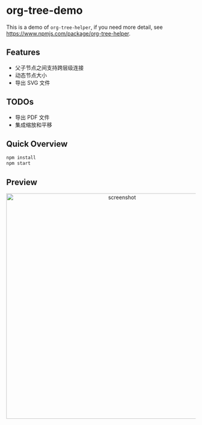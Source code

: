 # org-tree-demo

This is a demo of `org-tree-helper`, if you need more detail, see https://www.npmjs.com/package/org-tree-helper.

## Features

- 父子节点之间支持跨层级连接
- 动态节点大小
- 导出 SVG 文件

## TODOs

- 导出 PDF 文件
- 集成缩放和平移

## Quick Overview

```sh
npm install
npm start
```

## Preview

<p align='center'>
<img src='https://uploads.codesandbox.io/uploads/user/7824cf44-e95e-41df-a928-7310109a8df0/SwJo-screenshot.png' width='600' alt='screenshot'>
</p>
